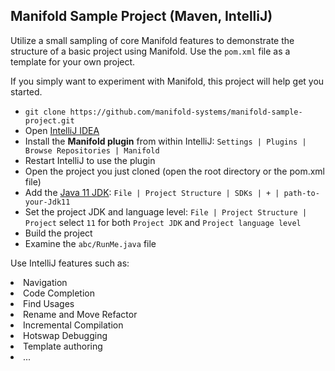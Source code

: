 
## Manifold Sample Project (Maven, IntelliJ)

Utilize a small sampling of core Manifold features to demonstrate the
structure of a basic project using Manifold. Use the `pom.xml` file as a
template for your own project.

If you simply want to experiment with Manifold, this project will help get you started.

* `git clone https://github.com/manifold-systems/manifold-sample-project.git`
* Open [IntelliJ IDEA](https://www.jetbrains.com/idea/download)
* Install the **Manifold plugin** from within IntelliJ: `Settings | Plugins | Browse Repositories | Manifold`
* Restart IntelliJ to use the plugin
* Open the project you just cloned (open the root directory or the pom.xml file)
* Add the [Java 11 JDK](https://adoptopenjdk.net/releases.html?variant=openjdk11&jvmVariant=hotspot): `File | Project Structure | SDKs | + | path-to-your-Jdk11`
* Set the project JDK and language level: `File | Project Structure | Project` select `11` for both `Project JDK` and `Project language level`
* Build the project
* Examine the `abc/RunMe.java` file

Use IntelliJ features such as:<lu>
 <li> Navigation
 <li> Code Completion
 <li> Find Usages
 <li> Rename and Move Refactor
 <li> Incremental Compilation
 <li> Hotswap Debugging
 <li> Template authoring
 <li> ...
</u>